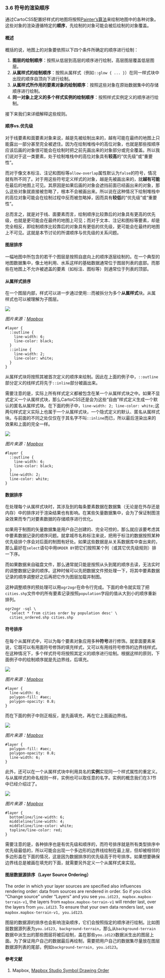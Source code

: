 ### 3.6 符号的渲染顺序

通过CartoCSS配置好样式的地图将按照[Painter’s算法](http://en.wikipedia.org/wiki/Painter's_algorithm)来绘制地图中的各种对象。这些对象的渲染遵循特定的**顺序**，先绘制的对象可能会被后绘制的对象覆盖。

#### 概述

概括的说，地图上的对象要依照以下四个条件所确定的顺序进行绘制：

1. **图层的绘制顺序**：按照从低层到高层的顺序进行绘制，高层图层覆盖低层图层。
2. **从属样式的绘制顺序**：按照从属样式（例如`::glow { ... }`）在同一样式块中出现的顺序自顶向下进行绘制。
3. **从属样式所作用的要素对象的绘制顺序**：按照这些对象在原始数据集中的存储顺序进行绘制。
4. **同一对象上定义的多个样式实例的绘制顺序**：按照样式实例定义的顺序进行绘制。

接下来我们来详细解释这些规则。

#### 顺序vs.优先级

对于线要素和面要素对象来说，越是先被绘制出来的，越有可能在最终的地图上只能露出一部分甚至完全被遮住。因为在绘制堆栈中的高位对象，也就是那些按顺序应该后画的对象很可能会在绘制时把之前先画出来的对象部分或完全覆盖。所以我们说对于这一类要素，处于绘制堆栈中的高位对象具有**较高**的“优先级”或“重要性”。

而对于像文本标注、注记和图标等`allow-overlap`属性默认为`false`的符号，情况就有所不同了。对于用这些符号定义样式的对象，越是先被画出来的，就**越有可能**在最后的地图上可见。其原因是如果后画的对象会遮挡前面已经画出来的对象，那么这些对象就直接被忽略了，根本不会被画出来。所以说在这种情况下绘制堆栈中的高位对象可能会在绘制过程中反而被忽略掉，因而具有**较低**的“优先级”或“重要性”。

总而言之，就是对于线、面要素而言，绘制顺序比较靠后的对象具有更高的优先级，也就是更可能会在最终的地图上可见；而对于文本、注记和图标等要素，却是完全相反，即绘制顺序比较靠后的对象具有更低的优先级，更可能会在最终的地图上不可见。这就是本节讨论的所谓顺序与优先级的关系问题。

#### 图层排序

一幅地图中所包含的若干个图层是按照自底向上的顺序逐层绘制的。在一个典型的地图数据集中，像土地利用、水系这样的基础数据通常位于图层列表的底部。而那些在地图上不允许被遮盖的要素（如标注、图标等）则通常位于列表的顶部。

#### 从属样式排序

在一个图层内部，样式可以进一步通过使用`::`而被拆分为多个**从属样式**块。从属样式也可以被理解为子图层。

![](https://cloud.githubusercontent.com/assets/126952/3895676/2e8e4686-2250-11e4-8655-7d4498470238.png)

_图片来源：[Mapbox](https://www.mapbox.com/mapbox-studio/symbol-drawing-order/)_

	
	#layer {
	  ::outline {
	    line-width: 6;
	    line-color: black;
	  }
	  ::inline {
	    line-width: 2;
	    line-color: white;
	  }
	}
	

从属样式块将按照其被首次定义的顺序来绘制。因此在上面的例子中，`::outline`部分定义的线样式将先于`::inline`部分被画出来。

需要注意的是，实际上所有样式定义都被包含在某一个从属样式块之中。如果不显式定义一个从属样式块，那么CartoCSS还是会为这些“自由”样式定义生成一个默认的匿名从属样式块。在下面的例子中，`line-width: 2; line-color: white;`这两句样式定义实际上也属于一个从属样式块，一个隐式定义的默认、匿名从属样式块。与前面的不同之处仅仅在于其名字不叫`::inline`而已，所以最后渲染出来的效果和上面的完全一样。

![](https://cloud.githubusercontent.com/assets/126952/3895676/2e8e4686-2250-11e4-8655-7d4498470238.png)

_图片来源：[Mapbox](https://www.mapbox.com/mapbox-studio/symbol-drawing-order/)_

	
	#layer {
	  ::outline {
	    line-width: 6;
	    line-color: black;
	  }
	  line-width: 2;
	  line-color: white;
	}
	

#### 数据排序

在处理每个从属样式块时，其涉及到的每条要素数据在数据集（无论是在外存还是内存）中的排序对于渲染结果也有影响。在某些矢量数据集中，会为了保证制图渲染效果而专门对要素数据的存储顺序进行优化。

如果用于制图的矢量数据集是用户自己创建的、完全可控的，那么就应该要考虑其中要素数据记录的顺序问题。就拿城市名称标注来说，把用于标注的数据按照某种优先级排个序会对后面的制图有好处。如果这些数据是从关系数据库中查出来的，那么最好在`select`语句中用`ORDER BY`把它们按照某个列（或其它优先级规则）排一下序。

而如果数据来自磁盘文件，那么通常就只能是按照从头到尾的顺序去读，无法实时的调整数据记录的顺序。这种时候可以先把数据文件预处理一下，将其中要素数据记录的顺序调整好之后再把它作为图层加载并制图。

这种调整顺序的预处理可以用`ogr2ogr`在命令行完成。下面的命令就实现了把`cities.shp`文件中的所有要素记录按照`population`字段的值从大到小的顺序重新排列。

	
	ogr2ogr -sql \
	  'select * from cities order by population desc' \
	  cities_ordered.shp cities.shp
	

#### 符号排序

在每个从属样式中，可以为每个要素对象应用多种**符号**进行修饰。就拿面要素来说，它既可以有用面符号修饰的填充样式，又可以有用线符号修饰的边界线样式。在这种情况下，多个样式符号将按照其定义的顺序进行绘制。根据这样的原则，下面例子中的绘制顺序就是先边界线，后填充。

![](https://cloud.githubusercontent.com/assets/126952/3895677/2e921f72-2250-11e4-8643-8271bf00b3e9.png)

_图片来源：[Mapbox](https://www.mapbox.com/mapbox-studio/symbol-drawing-order/)_

	
	#layer {
	  line-width: 6;
	  polygon-fill: #aec;
	  polygon-opacity: 0.8;
	}
	

而在下面的例子中则正相反，是先画填充，再在它上面画边界线。

![](https://cloud.githubusercontent.com/assets/126952/3895679/2ea0ca40-2250-11e4-883c-a6b0b4d00847.png)

_图片来源：[Mapbox](https://www.mapbox.com/mapbox-studio/symbol-drawing-order/)_

	
	#layer {
	  polygon-fill: #aec;
	  polygon-opacity: 0.8;
	  line-width: 6;
	}
	

此外，还可以在一个从属样式块中利用具名的**实例**实现同一个样式属性的重定义。与从属样式的命名规则一样，实例也可以取任意的名字。实例的概念我们在3.1节中已经介绍过了。

![](https://cloud.githubusercontent.com/assets/126952/3895678/2e933cc2-2250-11e4-825e-571a633f24cc.png)

_图片来源：[Mapbox](https://www.mapbox.com/mapbox-studio/symbol-drawing-order/)_

	
	#layer {
	  bottomline/line-width: 6;
	  middleline/line-width: 4;
	  middleline/line-color: white;
	  topline/line-color: red;
	}
	

需要注意的是，各种排序也是有优先级和顺序的，而符号排序就是所有类型排序中优先级最低的，所以可能会出现一个多边形的边界线绘制在最上层，但却被相邻的多边形盖在下面的情况，这是因为数据排序的优先级高于符号排序。如果想要确保边界线总是被画在填充的下面，就需要另外定义一个从属样式来实现。

#### 图层数据源排序（Layer Source Ordering）

The order in which your layer sources are specified also influences rendering order: data from sources are rendered in order. So if you click “Change source” under “Layers” and you see `you.id123, mapbox.mapbox-terrain-v1`, the layers from `mapbox.mapbox-terrain-v1` will render last, over the layers from `you.id123`. To ensure that your own data renders last, use `mapbox.mapbox-terrain-v1, you.id123`.

图层的数据源的排序也会影响渲染顺序，它们会按照指定的顺序进行绘制。比如图层数据源列表为`you.id123, background-terrain`，那么从`background-terrain`数据中派生出的那些图层将被后绘制，盖在那些`you.id123`数据派生出的图层上面。为了保证用户自己的数据最后再绘制，需要把用户自己的数据集尽量放在图层数据源列表的尾部，例如`background-terrain, you.id123`。

#### 参考文献

1. Mapbox, [Mapbox Studio Symbol Drawing Order](https://www.mapbox.com/mapbox-studio/symbol-drawing-order/)



